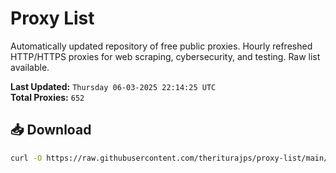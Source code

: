 # Proxy List

Automatically updated repository of free public proxies. Hourly refreshed HTTP/HTTPS proxies for web scraping, cybersecurity, and testing. Raw list available.

**Last Updated:** `Thursday 06-03-2025 22:14:25 UTC`  
**Total Proxies:** `652`

## 📥 Download
```bash
curl -O https://raw.githubusercontent.com/theriturajps/proxy-list/main/proxies.txt
